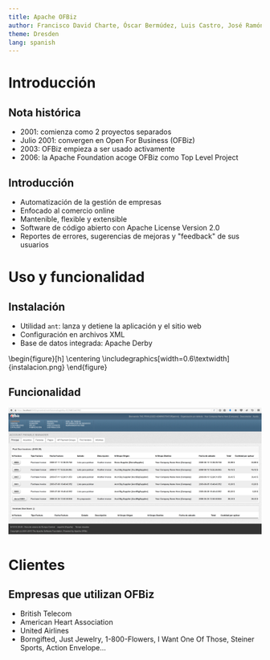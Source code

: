 ```yaml
---
title: Apache OFBiz
author: Francisco David Charte, Óscar Bermúdez, Luis Castro, José Ramón Trillo, José Carlos Entrena
theme: Dresden
lang: spanish
---
```


# Introducción
## Nota histórica

* 2001: comienza como 2 proyectos separados
* Julio 2001: convergen en Open For Business (OFBiz)
* 2003: OFBiz empieza a ser usado activamente
* 2006: la Apache Foundation acoge OFBiz como Top Level Project

## Introducción

* Automatización de la gestión de empresas
* Enfocado al comercio online
* Mantenible, flexible y extensible
* Software de código abierto con Apache License Version 2.0
* Reportes de errores, sugerencias de mejoras y "feedback" de sus usuarios

# Uso y funcionalidad

## Instalación

* Utilidad `ant`: lanza y detiene la aplicación y el sitio web
* Configuración en archivos XML
* Base de datos integrada: Apache Derby

\begin{figure}[h]
\centering
\includegraphics[width=0.6\textwidth]{instalacion.png}
\end{figure}

## Funcionalidad

![Aplicación web de Apache OFBiz](frontend.png)

# Clientes

## Empresas que utilizan OFBiz
* British Telecom
* American Heart Association
* United Airlines
* Borngifted, Just Jewelry, 1-800-Flowers, I Want One Of Those, Steiner Sports, Action Envelope...

